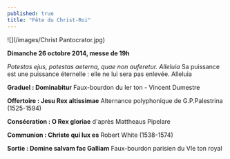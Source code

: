 ```yaml
---
published: true
title: "Fête du Christ-Roi"
---
```


![](/images/Christ Pantocrator.jpg)

**Dimanche 26 octobre 2014, messe de 19h**

*Potestas ejus, potestas aeterna, quae non auferetur. Alleluia*
Sa puissance est une puissance éternelle : elle ne lui sera pas enlevée. Alleluia

**Graduel : Dominabitur**
Faux-bourdon du Ier ton - Vincent Dumestre

**Offertoire : Jesu Rex altissimae**
Alternance polyphonique de G.P.Palestrina (1525-1594)

**Consécration : O Rex gloriae**
d'après Mattheaus Pipelare

**Communion : Christe qui lux es**
Robert White (1538-1574)

**Sortie : Domine salvam fac Galliam**
Faux-bourdon parisien du VIe ton royal
